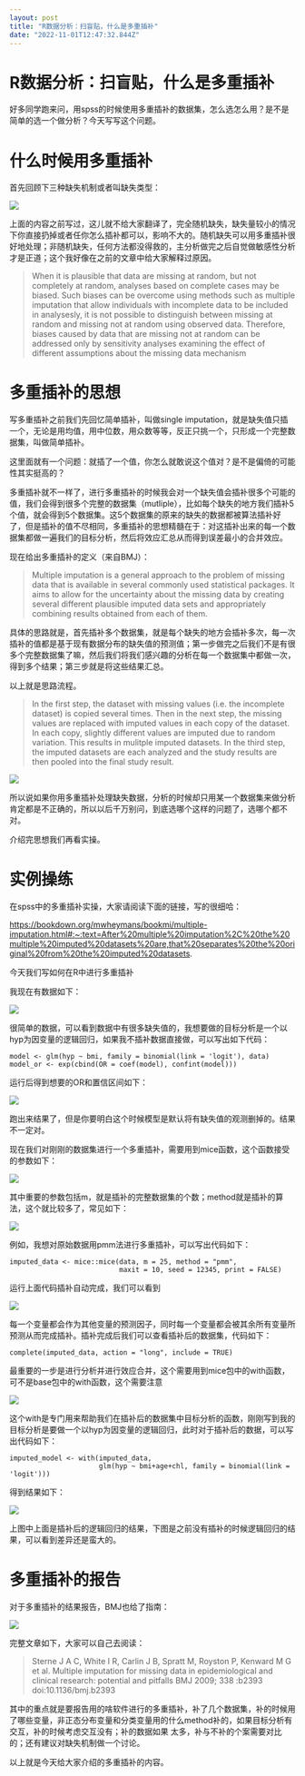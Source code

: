 ```yaml
---
layout: post
title: "R数据分析：扫盲贴，什么是多重插补"
date: "2022-11-01T12:47:32.844Z"
---
```

R数据分析：扫盲贴，什么是多重插补
=================

好多同学跑来问，用spss的时候使用多重插补的数据集，怎么选怎么用？是不是简单的选一个做分析？今天写写这个问题。

什么时候用多重插补
=========

首先回顾下三种缺失机制或者叫缺失类型：

![](https://p26.toutiaoimg.com/img/tos-cn-i-qvj2lq49k0/cc164a548b6c4647a5ead03a59a5bbaa~tplv-tt-shrink:640:0.image)

上面的内容之前写过，这儿就不给大家翻译了，完全随机缺失，缺失量较小的情况下你直接扔掉或者任你怎么插补都可以，影响不大的。随机缺失可以用多重插补很好地处理；非随机缺失，任何方法都没得救的，主分析做完之后自觉做敏感性分析才是正道；这个我好像在之前的文章中给大家解释过原因。

> When it is plausible that data are missing at random, but not completely at random, analyses based on complete cases may be biased. Such biases can be overcome using methods such as multiple imputation that allow individuals with incomplete data to be included in analysesly, it is not possible to distinguish between missing at random and missing not at random using observed data. Therefore, biases caused by data that are missing not at random can be addressed only by sensitivity analyses examining the effect of different assumptions about the missing data mechanism

多重插补的思想
=======

写多重插补之前我们先回忆简单插补，叫做single imputation，就是缺失值只插一个，无论是用均值，用中位数，用众数等等，反正只挑一个，只形成一个完整数据集，叫做简单插补。

这里面就有一个问题：就插了一个值，你怎么就敢说这个值对？是不是偏倚的可能性其实挺高的？

多重插补就不一样了，进行多重插补的时候我会对一个缺失值会插补很多个可能的值，我们会得到很多个完整的数据集（mutliple），比如每个缺失的地方我们插补5个值，就会得到5个数据集。这5个数据集的原来的缺失的数据都被算法插补好了，但是插补的值不尽相同，多重插补的思想精髓在于：对这插补出来的每一个数据集都做一遍我们的目标分析，然后将效应汇总从而得到误差最小的合并效应。

现在给出多重插补的定义（来自BMJ）：

> Multiple imputation is a general approach to the problem of missing data that is available in several commonly used statistical packages. It aims to allow for the uncertainty about the missing data by creating several different plausible imputed data sets and appropriately combining results obtained from each of them.

具体的思路就是，首先插补多个数据集，就是每个缺失的地方会插补多次，每一次插补的值都是基于现有数据分布的缺失值的预测值；第一步做完之后我们不是有很多个完整数据集了嘛，然后我们将我们感兴趣的分析在每一个数据集中都做一次，得到多个结果；第三步就是将这些结果汇总。

以上就是思路流程。

> In the first step, the dataset with missing values (i.e. the incomplete dataset) is copied several times. Then in the next step, the missing values are replaced with imputed values in each copy of the dataset. In each copy, slightly different values are imputed due to random variation. This results in mulitple imputed datasets. In the third step, the imputed datasets are each analyzed and the study results are then pooled into the final study result.

![](https://p9.toutiaoimg.com/img/tos-cn-i-qvj2lq49k0/6ca90f8fde684bc9a896fa211223f338~tplv-tt-shrink:640:0.image)

所以说如果你用多重插补处理缺失数据，分析的时候却只用某一个数据集来做分析肯定都是不正确的，所以以后千万别问，到底选哪个这样的问题了，选哪个都不对。

介绍完思想我们再看实操。

实例操练
====

在spss中的多重插补实操，大家请阅读下面的链接，写的很细哈：

https://bookdown.org/mwheymans/bookmi/multiple-imputation.html#:~:text=After%20multiple%20imputation%2C%20the%20multiple%20imputed%20datasets%20are,that%20separates%20the%20original%20from%20the%20imputed%20datasets.

今天我们写如何在R中进行多重插补

我现在有数据如下：

![](https://p9.toutiaoimg.com/img/tos-cn-i-qvj2lq49k0/57bee3e4fb4d45c4bfd147fa2395f30e~tplv-tt-shrink:640:0.image)

很简单的数据，可以看到数据中有很多缺失值的，我想要做的目标分析是一个以hyp为因变量的逻辑回归，如果我不插补数据直接做，可以写出如下代码：

    model <- glm(hyp ~ bmi, family = binomial(link = 'logit'), data)
    model_or <- exp(cbind(OR = coef(model), confint(model)))

运行后得到想要的OR和置信区间如下：

![](https://p9.toutiaoimg.com/img/tos-cn-i-qvj2lq49k0/eb66c9ce23274334b81cb2aeb7557be0~tplv-tt-shrink:640:0.image)

跑出来结果了，但是你要明白这个时候模型是默认将有缺失值的观测删掉的。结果不一定对。

现在我们对刚刚的数据集进行一个多重插补，需要用到mice函数，这个函数接受的参数如下：

![](https://p26.toutiaoimg.com/img/tos-cn-i-qvj2lq49k0/3ea7978f346443db938b7303528c6e5e~tplv-tt-shrink:640:0.image)

其中重要的参数包括m，就是插补的完整数据集的个数；method就是插补的算法，这个就比较多了，常见如下：

![](https://p9.toutiaoimg.com/img/tos-cn-i-qvj2lq49k0/f70756aff1f54c95a106a6aa039bb06c~tplv-tt-shrink:640:0.image)

例如，我想对原始数据用pmm法进行多重插补，可以写出代码如下：

    imputed_data <- mice::mice(data, m = 25, method = "pmm", 
                               maxit = 10, seed = 12345, print = FALSE)

运行上面代码插补自动完成，我们可以看到

![](https://p26.toutiaoimg.com/img/tos-cn-i-qvj2lq49k0/a584e0c99a894e89830234b6d2c7a52a~tplv-tt-shrink:640:0.image)

每一个变量都会作为其他变量的预测因子，同时每一个变量都会被其余所有变量所预测从而完成插补。插补完成后我们可以查看插补后的数据集，代码如下：

    complete(imputed_data, action = "long", include = TRUE)

最重要的一步是进行分析并进行效应合并，这个需要用到mice包中的with函数，可不是base包中的with函数，这个需要注意

![](https://p26.toutiaoimg.com/img/tos-cn-i-qvj2lq49k0/3707f2711af94e89bfd4bba1a9566e8b~tplv-tt-shrink:640:0.image)

这个with是专门用来帮助我们在插补后的数据集中目标分析的函数，刚刚写到我的目标分析是要做一个以hyp为因变量的逻辑回归，此时对于插补后的数据，可以写出代码如下：

    imputed_model <- with(imputed_data, 
                          glm(hyp ~ bmi+age+chl, family = binomial(link = 'logit')))

得到结果如下：

![](https://p26.toutiaoimg.com/img/tos-cn-i-qvj2lq49k0/272f4100f2ee4e7c8882995fb174d5cc~tplv-tt-shrink:640:0.image)

上图中上面是插补后的逻辑回归的结果，下图是之前没有插补的时候逻辑回归的结果，可以看到差异还是蛮大的。

多重插补的报告
=======

对于多重插补的结果报告，BMJ也给了指南：

![](https://p9.toutiaoimg.com/img/tos-cn-i-qvj2lq49k0/ea6c86013d154dd294822c1afef30440~tplv-tt-shrink:640:0.image)

完整文章如下，大家可以自己去阅读：

> Sterne J A C, White I R, Carlin J B, Spratt M, Royston P, Kenward M G et al. Multiple imputation for missing data in epidemiological and clinical research: potential and pitfalls BMJ 2009; 338 :b2393 doi:10.1136/bmj.b2393

其中的重点就是要报告用的啥软件进行的多重插补，补了几个数据集，补的时候用了哪些变量，非正态分布变量和分类变量用的什么method补的，如果目标分析有交互，补的时候考虑交互没有；补的数据如果 太多，补与不补的个案需要对比的；还有建议对缺失机制做一个讨论。

以上就是今天给大家介绍的多重插补的内容。